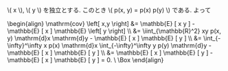 \\( x \\), \\( y \\) を独立とする. 
このとき \\( p(x, y) = p(x) p(y) \\) である. 
よって

\begin{align}
\mathrm{cov} \left\[ x,y \right\] &= \mathbb{E} \[ x y \] - \mathbb{E} \[ x \] \mathbb{E} \left\[ y \right\] \\\\
&= \iint_{\mathbb{R}^2} xy p(x, y) \mathrm{d}x \mathrm{d}y - \mathbb{E} \[ x \] \mathbb{E} \[ y \] \\\\
&= \int_{-\infty}^\infty x p(x) \mathrm{d}x \int_{-\infty}^\infty y p(y) \mathrm{d}y - \mathbb{E} \[ x \] \mathbb{E} \[ y \] \\\\
&= \mathbb{E} \[ x \] \mathbb{E} \[ y \] - \mathbb{E} \[ x \] \mathbb{E} \[ y \] = 0. \ \Box
\end{align}
